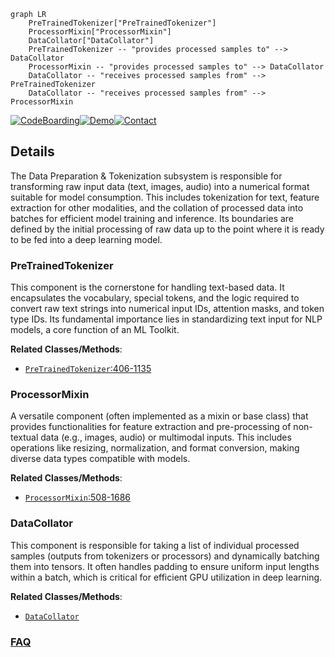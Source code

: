 ```mermaid
graph LR
    PreTrainedTokenizer["PreTrainedTokenizer"]
    ProcessorMixin["ProcessorMixin"]
    DataCollator["DataCollator"]
    PreTrainedTokenizer -- "provides processed samples to" --> DataCollator
    ProcessorMixin -- "provides processed samples to" --> DataCollator
    DataCollator -- "receives processed samples from" --> PreTrainedTokenizer
    DataCollator -- "receives processed samples from" --> ProcessorMixin
```

[![CodeBoarding](https://img.shields.io/badge/Generated%20by-CodeBoarding-9cf?style=flat-square)](https://github.com/CodeBoarding/GeneratedOnBoardings)[![Demo](https://img.shields.io/badge/Try%20our-Demo-blue?style=flat-square)](https://www.codeboarding.org/demo)[![Contact](https://img.shields.io/badge/Contact%20us%20-%20contact@codeboarding.org-lightgrey?style=flat-square)](mailto:contact@codeboarding.org)

## Details

The Data Preparation & Tokenization subsystem is responsible for transforming raw input data (text, images, audio) into a numerical format suitable for model consumption. This includes tokenization for text, feature extraction for other modalities, and the collation of processed data into batches for efficient model training and inference. Its boundaries are defined by the initial processing of raw data up to the point where it is ready to be fed into a deep learning model.

### PreTrainedTokenizer
This component is the cornerstone for handling text-based data. It encapsulates the vocabulary, special tokens, and the logic required to convert raw text strings into numerical input IDs, attention masks, and token type IDs. Its fundamental importance lies in standardizing text input for NLP models, a core function of an ML Toolkit.


**Related Classes/Methods**:

- <a href="https://github.com/huggingface/transformers/blob/main/src/transformers/tokenization_utils.py#L406-L1135" target="_blank" rel="noopener noreferrer">`PreTrainedTokenizer`:406-1135</a>


### ProcessorMixin
A versatile component (often implemented as a mixin or base class) that provides functionalities for feature extraction and pre-processing of non-textual data (e.g., images, audio) or multimodal inputs. This includes operations like resizing, normalization, and format conversion, making diverse data types compatible with models.


**Related Classes/Methods**:

- <a href="https://github.com/huggingface/transformers/blob/main/src/transformers/processing_utils.py#L508-L1686" target="_blank" rel="noopener noreferrer">`ProcessorMixin`:508-1686</a>


### DataCollator
This component is responsible for taking a list of individual processed samples (outputs from tokenizers or processors) and dynamically batching them into tensors. It often handles padding to ensure uniform input lengths within a batch, which is critical for efficient GPU utilization in deep learning.


**Related Classes/Methods**:

- <a href="https://github.com/huggingface/transformers/blob/main/src/transformers/data/data_collator.py" target="_blank" rel="noopener noreferrer">`DataCollator`</a>




### [FAQ](https://github.com/CodeBoarding/GeneratedOnBoardings/tree/main?tab=readme-ov-file#faq)